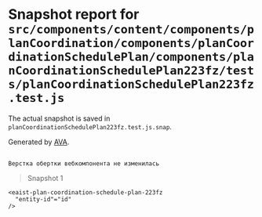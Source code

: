 # Snapshot report for `src/components/content/components/planCoordination/components/planCoordinationSchedulePlan/components/planCoordinationSchedulePlan223fz/tests/planCoordinationSchedulePlan223fz.test.js`

The actual snapshot is saved in `planCoordinationSchedulePlan223fz.test.js.snap`.

Generated by [AVA](https://avajs.dev).

## 
    Верстка обертки вебкомпонента не изменилась


> Snapshot 1

    <eaist-plan-coordination-schedule-plan-223fz
      "entity-id"="id"
    />
